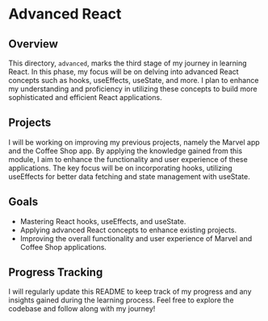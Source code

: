 # Advanced React

## Overview
This directory, `advanced`, marks the third stage of my journey in learning React. In this phase, my focus will be on delving into advanced React concepts such as hooks, useEffects, useState, and more. I plan to enhance my understanding and proficiency in utilizing these concepts to build more sophisticated and efficient React applications.

## Projects
I will be working on improving my previous projects, namely the Marvel app and the Coffee Shop app. By applying the knowledge gained from this module, I aim to enhance the functionality and user experience of these applications. The key focus will be on incorporating hooks, utilizing useEffects for better data fetching and state management with useState.

## Goals
- Mastering React hooks, useEffects, and useState.
- Applying advanced React concepts to enhance existing projects.
- Improving the overall functionality and user experience of Marvel and Coffee Shop applications.

## Progress Tracking
I will regularly update this README to keep track of my progress and any insights gained during the learning process. Feel free to explore the codebase and follow along with my journey!

